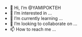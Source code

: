 - 👋 Hi, I’m @YAMIPOKTEH
- 👀 I’m interested in ...
- 🌱 I’m currently learning ...
- 💞️ I’m looking to collaborate on ...
- 📫 How to reach me ...

<!---
YAMIPOKTEH/YAMIPOKTEH is a ✨ special ✨ repository because its `README.md` (this file) appears on your GitHub profile.
You can click the Preview link to take a look at your changes.
--->
